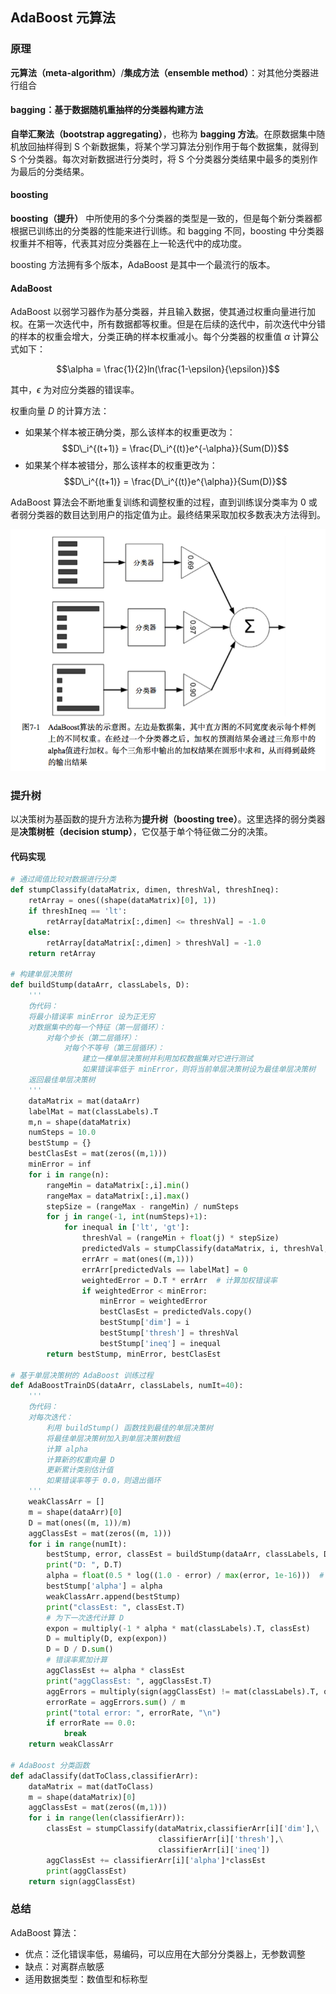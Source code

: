 ## AdaBoost 元算法

### 原理

**元算法（meta-algorithm）**/**集成方法（ensemble method）**：对其他分类器进行组合

#### bagging：基于数据随机重抽样的分类器构建方法

**自举汇聚法（bootstrap aggregating）**，也称为 **bagging 方法**。在原数据集中随机放回抽样得到 S 个新数据集，将某个学习算法分别作用于每个数据集，就得到 S 个分类器。每次对新数据进行分类时，将 S 个分类器分类结果中最多的类别作为最后的分类结果。

#### boosting

**boosting（提升）** 中所使用的多个分类器的类型是一致的，但是每个新分类器都根据已训练出的分类器的性能来进行训练。和 bagging 不同，boosting 中分类器权重并不相等，代表其对应分类器在上一轮迭代中的成功度。

boosting 方法拥有多个版本，AdaBoost 是其中一个最流行的版本。

#### AdaBoost

AdaBoost 以弱学习器作为基分类器，并且输入数据，使其通过权重向量进行加权。在第一次迭代中，所有数据都等权重。但是在后续的迭代中，前次迭代中分错的样本的权重会增大，分类正确的样本权重减小。每个分类器的权重值 $\alpha$ 计算公式如下：

$$\alpha = \frac{1}{2}ln(\frac{1-\epsilon}{\epsilon})$$

其中，$\epsilon$ 为对应分类器的错误率。

权重向量 $D$ 的计算方法：

* 如果某个样本被正确分类，那么该样本的权重更改为：
  $$D\_i^{(t+1)} = \frac{D\_i^{(t)}e^{-\alpha}}{Sum(D)}$$
* 如果某个样本被错分，那么该样本的权重更改为：
  $$D\_i^{(t+1)} = \frac{D\_i^{(t)}e^{\alpha}}{Sum(D)}$$

AdaBoost 算法会不断地重复训练和调整权重的过程，直到训练误分类率为 0 或者弱分类器的数目达到用户的指定值为止。最终结果采取加权多数表决方法得到。

![AdaBoost.png](https://raw.githubusercontent.com/bighuang624/pic-repo/master/AdaBoost.png)

### 提升树

以决策树为基函数的提升方法称为**提升树（boosting tree）**。这里选择的弱分类器是**决策树桩（decision stump）**，它仅基于单个特征做二分的决策。

#### 代码实现

```py
# 通过阈值比较对数据进行分类
def stumpClassify(dataMatrix, dimen, threshVal, threshIneq):
    retArray = ones((shape(dataMatrix)[0], 1))
    if threshIneq == 'lt':
        retArray[dataMatrix[:,dimen] <= threshVal] = -1.0
    else:
        retArray[dataMatrix[:,dimen] > threshVal] = -1.0
    return retArray

# 构建单层决策树
def buildStump(dataArr, classLabels, D):
    '''
    伪代码：
    将最小错误率 minError 设为正无穷
    对数据集中的每一个特征（第一层循环）：
        对每个步长（第二层循环）：
            对每个不等号（第三层循环）：
                建立一棵单层决策树并利用加权数据集对它进行测试
                如果错误率低于 minError，则将当前单层决策树设为最佳单层决策树
    返回最佳单层决策树
    '''
    dataMatrix = mat(dataArr)
    labelMat = mat(classLabels).T
    m,n = shape(dataMatrix)
    numSteps = 10.0
    bestStump = {}
    bestClasEst = mat(zeros((m,1)))
    minError = inf
    for i in range(n):
        rangeMin = dataMatrix[:,i].min()
        rangeMax = dataMatrix[:,i].max()
        stepSize = (rangeMax - rangeMin) / numSteps
        for j in range(-1, int(numSteps)+1):
            for inequal in ['lt', 'gt']:
                threshVal = (rangeMin + float(j) * stepSize)
                predictedVals = stumpClassify(dataMatrix, i, threshVal, inequal)
                errArr = mat(ones((m,1)))
                errArr[predictedVals == labelMat] = 0
                weightedError = D.T * errArr  # 计算加权错误率
                if weightedError < minError:
                    minError = weightedError
                    bestClasEst = predictedVals.copy()
                    bestStump['dim'] = i
                    bestStump['thresh'] = threshVal
                    bestStump['ineq'] = inequal
        return bestStump, minError, bestClasEst

# 基于单层决策树的 AdaBoost 训练过程
def AdaBoostTrainDS(dataArr, classLabels, numIt=40):
    '''
    伪代码：
    对每次迭代：
        利用 buildStump() 函数找到最佳的单层决策树
        将最佳单层决策树加入到单层决策树数组
        计算 alpha
        计算新的权重向量 D
        更新累计类别估计值
        如果错误率等于 0.0，则退出循环
    '''
    weakClassArr = []
    m = shape(dataArr)[0]
    D = mat(ones((m, 1))/m)
    aggClassEst = mat(zeros((m, 1)))
    for i in range(numIt):
        bestStump, error, classEst = buildStump(dataArr, classLabels, D)
        print("D: ", D.T)
        alpha = float(0.5 * log((1.0 - error) / max(error, 1e-16)))  # 用于确保没有错误时不会发生除零溢出
        bestStump['alpha'] = alpha
        weakClassArr.append(bestStump)
        print("classEst: ", classEst.T)
        # 为下一次迭代计算 D
        expon = multiply(-1 * alpha * mat(classLabels).T, classEst)
        D = multiply(D, exp(expon))
        D = D / D.sum()
        # 错误率累加计算
        aggClassEst += alpha * classEst
        print("aggClassEst: ", aggClassEst.T)
        aggErrors = multiply(sign(aggClassEst) != mat(classLabels).T, ones((m, 1)))
        errorRate = aggErrors.sum() / m
        print("total error: ", errorRate, "\n")
        if errorRate == 0.0:
            break
    return weakClassArr

# AdaBoost 分类函数
def adaClassify(datToClass,classifierArr):
    dataMatrix = mat(datToClass)
    m = shape(dataMatrix)[0]
    aggClassEst = mat(zeros((m,1)))
    for i in range(len(classifierArr)):
        classEst = stumpClassify(dataMatrix,classifierArr[i]['dim'],\
                                 classifierArr[i]['thresh'],\
                                 classifierArr[i]['ineq'])
        aggClassEst += classifierArr[i]['alpha']*classEst
        print(aggClassEst)
    return sign(aggClassEst)
```

### 总结

AdaBoost 算法：

* 优点：泛化错误率低，易编码，可以应用在大部分分类器上，无参数调整
* 缺点：对离群点敏感
* 适用数据类型：数值型和标称型

<script type="text/x-mathjax-config">
 MathJax.Hub.Config({
   tex2jax: {inlineMath: [ ['$', '$'] ],
         displayMath: [ ['$$', '$$']]}
 });
</script>

<script src="https://cdn.bootcss.com/mathjax/2.7.4/latest.js?config=default"></script>